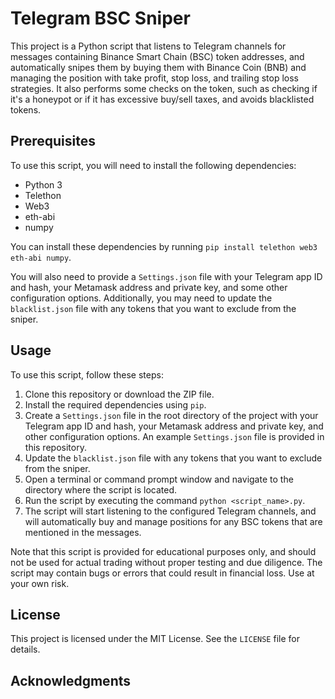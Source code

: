 # Telegram BSC Sniper

This project is a Python script that listens to Telegram channels for messages containing Binance Smart Chain (BSC) token addresses, and automatically snipes them by buying them with Binance Coin (BNB) and managing the position with take profit, stop loss, and trailing stop loss strategies. It also performs some checks on the token, such as checking if it's a honeypot or if it has excessive buy/sell taxes, and avoids blacklisted tokens. 

## Prerequisites

To use this script, you will need to install the following dependencies:

- Python 3
- Telethon
- Web3
- eth-abi
- numpy

You can install these dependencies by running `pip install telethon web3 eth-abi numpy`.

You will also need to provide a `Settings.json` file with your Telegram app ID and hash, your Metamask address and private key, and some other configuration options. Additionally, you may need to update the `blacklist.json` file with any tokens that you want to exclude from the sniper.

## Usage

To use this script, follow these steps:

1. Clone this repository or download the ZIP file.
2. Install the required dependencies using `pip`.
3. Create a `Settings.json` file in the root directory of the project with your Telegram app ID and hash, your Metamask address and private key, and other configuration options. An example `Settings.json` file is provided in this repository.
4. Update the `blacklist.json` file with any tokens that you want to exclude from the sniper.
5. Open a terminal or command prompt window and navigate to the directory where the script is located.
6. Run the script by executing the command `python <script_name>.py`.
7. The script will start listening to the configured Telegram channels, and will automatically buy and manage positions for any BSC tokens that are mentioned in the messages.

Note that this script is provided for educational purposes only, and should not be used for actual trading without proper testing and due diligence. The script may contain bugs or errors that could result in financial loss. Use at your own risk.

## License

This project is licensed under the MIT License. See the `LICENSE` file for details.

## Acknowledgments

